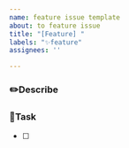 ```yaml
---
name: feature issue template
about: to feature issue
title: "[Feature] "
labels: "✨feature"
assignees: ''

---
```


### ✏️Describe



### 🚀Task
- [ ]
